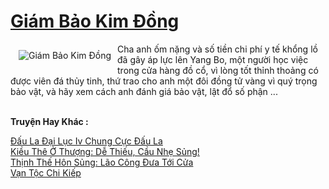 <a href="https://truyenwiki.net/giam-bao-kim-dong.36505/" title="Giám Bảo Kim Đồng"><h1>Giám Bảo Kim Đồng</h1></a><div style="display:table"><img align="right" style="float: left; padding: 10px;" src="https://truyenwiki.net/a/img/str/src/36505.jpg" alt="Giám Bảo Kim Đồng">Cha anh ốm nặng và số tiền chi phí y tế khổng lồ đã gây áp lực lên Yang Bo, một người học việc trong cửa hàng đồ cổ, vì lòng tốt thỉnh thoảng có được viên đá thủy tinh, thứ trao cho anh một đôi đồng tử vàng vì quý trọng bảo vật, và hãy xem cách anh đánh giá bảo vật, lật đổ số phận ...</div><p><br><b>Truyện Hay Khác :</b></p><a href="https://truyenwiki.net/dau-la-dai-luc-iv-chung-cuc-dau-la.35107/" alt="Đấu La Đại Lục Iv Chung Cực Đấu La">Đấu La Đại Lục Iv Chung Cực Đấu La</a><br/><a href="https://github.com/nownovels/topcv/tree/master/truyenhay/38754" alt="Kiều Thê Ở Thượng: Dễ Thiếu, Cầu Nhẹ Sủng!">Kiều Thê Ở Thượng: Dễ Thiếu, Cầu Nhẹ Sủng!</a><br/><a href="https://sangtacviet.wordpress.com/2020/10/22/thinh-the-hon-sung-lao-cong-dua-toi-cua/" alt="Thịnh Thế Hôn Sủng: Lão Công Đưa Tới Cửa">Thịnh Thế Hôn Sủng: Lão Công Đưa Tới Cửa</a><br/><a href="https://github.com/nownovels/topcv/tree/master/truyenhay/35054" alt="Vạn Tộc Chi Kiếp">Vạn Tộc Chi Kiếp</a><br/>